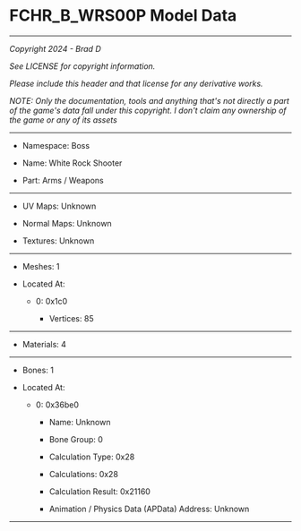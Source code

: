 # FCHR_B_WRS00P Model Data

---

*Copyright 2024 - Brad D*

*See LICENSE for copyright information.*

*Please include this header and that license for any derivative works.*

*NOTE: Only the documentation, tools and anything that's not directly a part of the game's data fall under this copyright. I don't claim any ownership of the game or any of its assets*

---

* Namespace: Boss

* Name:  White Rock Shooter

* Part: Arms / Weapons

---

* UV Maps: Unknown

* Normal Maps: Unknown

* Textures: Unknown

---

* Meshes: 1

* Located At:

  * 0: 0x1c0

    * Vertices: 85

---

* Materials: 4

---

* Bones: 1

* Located At:

  * 0: 0x36be0

    * Name: Unknown

    * Bone Group: 0

    * Calculation Type: 0x28

    * Calculations: 0x28

    * Calculation Result: 0x21160

    * Animation / Physics Data (APData) Address: Unknown

---

